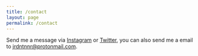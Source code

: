 ```yaml
---
title: /contact
layout: page
permalink: /contact
---
```

Send me a message via [Instagram](https://instagram.com/jrdntnnr "I check this daily") or [Twitter](https://twitter.com/jrdntnnr "I'm on Twitter somewhat less"), you can also send me a email to <jrdntnnr@protonmail.com>.
